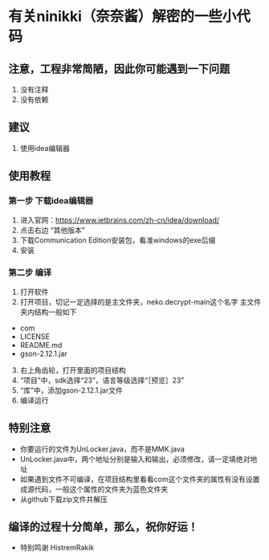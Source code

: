# 有关ninikki（奈奈酱）解密的一些小代码
## 注意，工程非常简陋，因此你可能遇到一下问题
1. 没有注释
2. 没有依赖
## 建议
1. 使用idea编辑器
## 使用教程
### 第一步 下载idea编辑器
1. 进入官网：https://www.jetbrains.com/zh-cn/idea/download/
2. 点击右边 “其他版本”
3. 下载Communication Edition安装包，看准windows的exe后缀
4. 安装
### 第二步 编译
1. 打开软件
2. 打开项目，切记一定选择的是主文件夹，neko.decrypt-main这个名字
主文件夹内结构一般如下
- com
- LICENSE
- README.md
- gson-2.12.1.jar
3. 右上角齿轮，打开里面的项目结构
4. “项目”中，sdk选择“23”，语言等级选择“［预览］23”
5. “库”中，添加gson-2.12.1.jar文件
6. 编译运行
## 特别注意
- 你要运行的文件为UnLocker.java，而不是MMK.java
- UnLocker.java中，两个地址分别是输入和输出，必须修改，请一定填绝对地址
- 如果遇到文件不可编译，在项目结构里看看com这个文件夹的属性有没有设置成源代码，一般这个属性的文件夹为蓝色文件夹
- 从github下载zip文件并解压
## 编译的过程十分简单，那么，祝你好运！
- 特别鸣谢 HistremRakik

